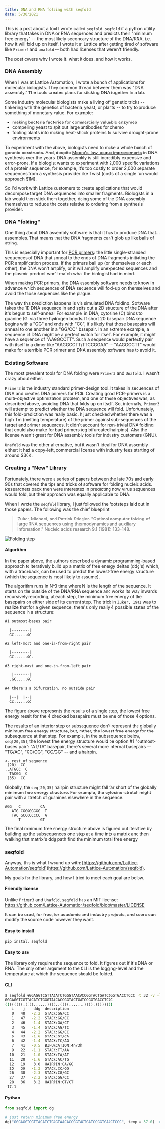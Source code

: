 ```yaml
---
title: DNA and RNA folding with seqfold
date: 5/30/2021
---
```


This is a post about a tool I wrote called `seqfold`. `seqfold` if a python utility library that takes in DNA or RNA sequences and predicts their "minimum free energy" -- the most likely secondary structure of the DNA/RNA, i.e. how it will fold up on itself. I wrote it at Lattice after getting tired of software like `Primer3` and `unafold` -- both had licenses that weren't friendly.

The post covers why I wrote it, what it does, and how it works.

### DNA Assembly

When I was at Lattice Automation, I wrote a bunch of applications for molecular biologists. They common thread between them was "DNA assembly." The tools creates plans for sticking DNA together in a lab.

Some industry molecular biologists make a living off genetic tricks -- tinkering with the genetics of bacteria, yeast, or plants -- to try to produce something of monetary value. For example:

- making bacteria factories for commercially valuable enzymes
- compelling yeast to spit out large antibodies for chemo
- fooling plants into making heat-shock proteins to survive drought-prone environments

To experiment with the above, biologists need to make a whole bunch of genetic constructs. And, despite [Moore's-law-esque improvements](https://www.npr.org/sections/health-shots/2019/09/24/762834987/as-made-to-order-dna-gets-cheaper-keeping-it-out-of-the-wrong-hands-gets-harder) in DNA synthesis over the years, DNA assembly is still incredibly expensive and error-prone. If a biologist wants to experiment with 2,000 specific variations of a protein sequence, for example, it's too costly to order 2,000 separate sequences from a synthesis provider like Twist (costs of a single run would approach \$1M).

So I'd work with Lattice customers to create applications that would decompose target DNA sequences into smaller fragments. Biologists in a lab would then stick them together, doing some of the DNA assembly themselves to reduce the costs relative to ordering from a synthesis provider.

### DNA "folding"

One thing about DNA assembly software is that it has to produce DNA that... assembles. That means that the DNA fragments can't glob up like balls of string.

This is especially important for [PCR primers](https://en.wikipedia.org/wiki/Polymerase_chain_reaction): the little single-stranded sequences of DNA that anneal to the ends of DNA fragments initiating the PCR amplification process. If the primers ball up (on themselves or each other), the DNA won't amplify, or it will amplify unexpected sequences and the plasmid product won't match what the biologist had in mind.

When making PCR primers, the DNA assembly software needs to know in advance which sequences of DNA sequence will fold-up on themselves and avoid the those sequences like the plague.

The way this prediction happens is via simulated DNA folding. Software takes the 1D DNA sequence in and spits out a 2D structure of the DNA after it's begun to self-anneal. For example, in DNA, cytosine (C) binds to guanine (G) via three hydrogen bonds. If short 20 basepair DNA sequence begins with a "GG" and ends with "CC", it's likely that those basepairs will anneal to one another in a "GG/CC" basepair. In an extreme example, a sequence of DNA might be a perfect match for itself. For example, it might have a sequence of "AAGGCCTT". Such a sequence would perfectly pair with itself in a dimer like "AAGGCCTT/TTCCGGAA" -- "AAGGCCTT" would make for a terrible PCR primer and DNA assembly software has to avoid it.

### Existing Software

The most prevalent tools for DNA folding were `Primer3` and `Unafold`. I wasn't crazy about either.

`Primer3` is the industry standard primer-design tool. It takes in sequences of DNA and creates DNA primers for PCR. Creating good PCR-primers is a multi-objective optimization problem, and one of those objectives was, as described above, avoiding DNA that folds up on itself. So, internally, `Primer3` will attempt to predict whether the DNA sequence will fold. Unfortunately, this fold-prediction was really basic. It just checked whether there was a high Tm (melting temperature) of the primer against sub-sequences of the target and primer sequences. It didn't account for non-trivial DNA folding that could also make for bad primers (eg bifurcated hairpins). Also the license wasn't great for DNA assembly tools for industry customers (GNU).

`Unafold` was the other alternative, but it wasn't ideal for DNA assembly either: it had a copy-left, commercial license with industry fees starting of around \$30K.

### Creating a "New" Library

Fortunately, there were a series of papers between the late 70s and early 90s that covered the tips and tricks of software for folding nucleic acids. Researchers back then were interested in predicting how virus sequences would fold, but their approach was equally applicable to DNA.

When I wrote the `seqfold` library, I just followed the footsteps laid out in those papers. The following was the chief blueprint:

> Zuker, Michael, and Patrick Stiegler. "Optimal computer folding of large RNA sequences using thermodynamics and auxiliary information." Nucleic acids research 9.1 (1981): 133-148.

![Folding step](zucker_1981.png "Folding setup")

#### Algorithm

In the paper above, the authors described a dynamic programming-based approach to iteratively build up a matrix of free energy deltas (ddg's) which, with a traceback, can be used to predict the lowest-free energy structure (which the sequence is most likely to assume).

The algorithm runs in N^3 time where N is the length of the sequence. It starts on the outside of the DNA/RNA sequence and works its way inwards recursively recording, at each step, the minimum free energy of the basepairs on either side of its current step. The trick in `Zuker, 1981` was to realize that for a given sequence, there's only really 4 possible states of the sequence in a structure:

```txt
#1 outmost-bases pair

  |--------|
  GC......GC

#2 left-most and one-in-from-right pair

  |--------|
  GC......GC.

#3 right-most and one-in-from-left pair

   |-------|
  .GC.....GC

#4 there's a bifurcation, no outside pair

  |--|  |--|
  GC......GC
```

The figure above represents the results of a single step, the lowest free energy result for the 4 checked basepairs must be one of those 4 options.

The results of an interior step or subsequence don't represent the globally minimum free energy structure, but, rather, the lowest free energy for the subsequence at that step. For example, in the subsequence below, `seq[20,35]`, the lowest free energy structure would be option #1 "outmost-bases pair": "AT/TA" basepair, there's several more internal basepairs -- "TG/AC", "GC/CG", "CC/GG" -- and a hairpin.

```
<- rest of sequence
 (20)  CC
..ATGCC  C
  TACGG  C
 (35)  CC
```

Globally, the `seq[20,35]` hairpin structure might fall far short of the globally minimum free energy structure. For example, the cytosine-stretch might pair with a stretch of guanines elsewhere in the sequence.

```
AGG   C         CA
   ATG CGGGGGGGG  T
   TAC GCCCCCCCC  A
      T         GT
```

The final minimum free energy structure above is figured out iterative by building up the subsequences one step at a time into a matrix and then walking that matrix's ddg path find the minimum total free energy.

### seqfold

Anyway, this is what I wound up with: [https://github.com/Lattice-Automation/seqfold](https://github.com/Lattice-Automation/seqfold).

My goals for the library, and how I tried to meet each goal are below.

#### Friendly license

Unlike `Primer3` and `Unafold`, `seqfold` has an MIT license: https://github.com/Lattice-Automation/seqfold/blob/master/LICENSE

It can be used, for free, for academic and industry projects, and users can modify the source code however they want.

#### Easy to install

```
pip install seqfold
```

#### Easy to use

The library only requires the sequence to fold. It figures out if it's DNA or RNA. The only other argument to the CLI is the logging-level and the temperature at which the sequence should be folded.

#### CLI

```bash
$ seqfold GGGAGGTCGTTACATCTGGGTAACACCGGTACTGATCCGGTGACCTCCC -t 32 -v -l
GGGAGGTCGTTACATCTGGGTAACACCGGTACTGATCCGGTGACCTCCC
((((((((.((((......))))..((((.......)))).))))))))
   i    j    ddg  description
   0   48   -2.2  STACK:GG/CC
   1   47   -2.2  STACK:GG/CC
   2   46   -1.4  STACK:GA/CT
   3   45   -1.4  STACK:AG/TC
   4   44   -2.2  STACK:GG/CC
   5   43   -1.6  STACK:GT/CA
   6   42   -1.4  STACK:TC/AG
   7   41   -0.5  BIFURCATION:4n/3h
   9   22   -1.1  STACK:TT/AA
  10   21   -1.0  STACK:TA/AT
  11   20   -1.6  STACK:AC/TG
  12   19    3.0  HAIRPIN:CA/GG
  25   39   -2.2  STACK:CC/GG
  26   38   -2.3  STACK:CG/GC
  27   37   -2.2  STACK:GG/CC
  28   36    3.2  HAIRPIN:GT/CT
-17.1
```

#### Python

```python
from seqfold import dg

# just return minimum free energy
dg("GGGAGGTCGTTACATCTGGGTAACACCGGTACTGATCCGGTGACCTCCC", temp = 37.0)  # -12.94
```
